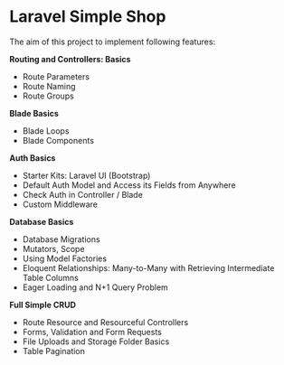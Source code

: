 # Laravel Simple Shop 

The aim of this project to implement following features:


**Routing and Controllers: Basics**	

- Route Parameters
- Route Naming	
- Route Groups	


**Blade Basics**

- Blade Loops
- Blade Components


**Auth Basics**	

- Starter Kits: Laravel UI (Bootstrap)
- Default Auth Model and Access its Fields from Anywhere
- Check Auth in Controller / Blade
- Custom Middleware


**Database Basics**	

- Database Migrations
- Mutators, Scope
- Using Model Factories
- Eloquent Relationships: Many-to-Many with Retrieving Intermediate Table Columns
- Eager Loading and N+1 Query Problem


**Full Simple CRUD**	

- Route Resource and Resourceful Controllers
- Forms, Validation and Form Requests
- File Uploads and Storage Folder Basics
- Table Pagination


